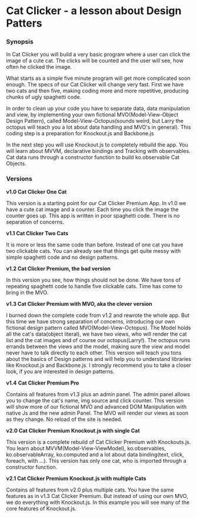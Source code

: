 # Cat Clicker - a lesson about Design Patters

### Synopsis	

In Cat Clicker you will build a very basic program where a user can click the image of a cute cat. The clicks will be counted and the user will see, how often he clicked the image.

What starts as a simple five minute program will get more complicated soon enough. The specs of our Cat Clicker will change very fast. First we have two cats and then five, making coding more and more repetitive, producing chunks of ugly spaghetti code.

In order to clean up your code you have to separate data, data manipulation and view, by implementing your own fictional MVO(Model-View-Object Design Pattern), called Model-View-Octopus(sounds weird, but Larry the octopus will teach you a lot about data handling and MVO's in general). This coding step is a preparation for Knockout.js and Backbone.js

In the next step you will use Knockout.js to completely rebuild the app. You will learn about MVVM, declarative bindings and Tracking with observables. Cat data runs through a constructor function to build ko.observable Cat Objects.

### Versions

__v1.0 Cat Clicker One Cat__

This version is a starting point for our Cat Clicker Premium App. In v1.0 we have a cute cat image and a counter. Each time you click the image the counter goes up. This app is written in poor spaghetti code. There is no separation of concerns.

__v1.1 Cat Clicker Two Cats__

It is more or less the same code than before. Instead of one cat you have two clickable cats. You can already see  that things get quite messy with simple spaghetti code and no design patterns.

__v1.2 Cat Clicker Premium, the bad version__

In this version you see, how things should not be done. We have tons of repeating spaghetti code to handle five clickable cats. Time has come to bring in the MVO.

__v1.3 Cat Clicker Premium with MVO, aka the clever version__

I burned down the complete code from v1.2 and rewrote the whole app. But this time we have strong separation of concerns, introducing our own fictional design pattern called MVO(Model-View-Octopus). The Model holds all the cat's data(object literal), we have two views, who will render the cat list and the cat images and of course our octopus(Larry!). The octopus runs errands between the views and the model, making sure the view and model never have to talk directly to each other. This version will teach you tons about the basics of Design patterns and will help you to understand libraries like Knockout.js and Backbone.js. I strongly recommend you to take a closer look, if you are interested in design patterns.  

__v1.4__ __Cat Clicker Premium Pro__

Contains all features from v1.3 plus an admin panel. The admin panel allows you to change the cat's name, img source and click counter. This version will show more of our fictional MVO and advanced DOM Manipulation with native Js and the new admin Panel. The MVO will render our views as soon as they change. No reload of the site is needed.

__v2.0 Cat Clicker Premium Knockout.js with single Cat__

This  version is a complete rebuild of Cat Clicker Premium with Knockouts.js. You learn about MVVM(Model-View-ViewModel), ko.observables, ko.observableArray, ko.computed and a lot about data binding(text, click, foreach, with …). This version has only one cat, who is imported through a constructor function.

__v2.1 Cat Clicker Premium Knockout.js with multiple Cats__

Contains all features from v2.0 plus multiple cats. You have the same features as in v1.3 Cat Clicker Premium. But instead of using our own MVO, we do everything with Knockout.js. In this example you will see many of the core features of Knockout.js.
